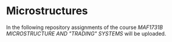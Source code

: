 # Microstructures
In the following repository assignments of the course *MAF1731B MICROSTRUCTURE AND "TRADING" SYSTEMS* will be uploaded. 
